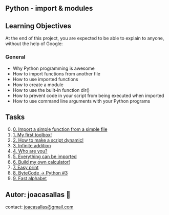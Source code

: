 ## Python - import & modules ##

## Learning Objectives ##

At the end of this project, you are expected to be able to explain to anyone, without the help of Google:

### General ###
* Why Python programming is awesome  
* How to import functions from another file  
* How to use imported functions  
* How to create a module  
* How to use the built-in function dir()  
* How to prevent code in your script from being executed when imported  
* How to use command line arguments with your Python programs  


## Tasks ##  
0. [0. Import a simple function from a simple file](https://github.com/joacasallas2/holbertonschool-higher_level_programming/blob/main/python-import_modules/0-add.py)
1. [1. My first toolbox!](https://github.com/joacasallas2/holbertonschool-higher_level_programming/blob/main/python-import_modules/1-calculation.py)
2. [2. How to make a script dynamic!](https://github.com/joacasallas2/holbertonschool-higher_level_programming/blob/main/python-import_modules/2-args.py)
3. [3. Infinite addition](https://github.com/joacasallas2/holbertonschool-higher_level_programming/blob/main/python-import_modules/3-infinite_add.py)
4. [4. Who are you?](https://github.com/joacasallas2/holbertonschool-higher_level_programming/blob/main/python-import_modules/4-hidden_discovery.py)
5. [5. Everything can be imported](https://github.com/joacasallas2/holbertonschool-higher_level_programming/blob/main/python-import_modules/5-variable_load.py)
6. [6. Build my own calculator!](https://github.com/joacasallas2/holbertonschool-higher_level_programming/blob/main/python-import_modules/100-my_calculator.py)
7. [7. Easy print](https://github.com/joacasallas2/holbertonschool-higher_level_programming/blob/main/python-import_modules/101-easy_print.py)
8. [8. ByteCode -> Python #3](https://github.com/joacasallas2/holbertonschool-higher_level_programming/blob/main/python-import_modules/102-magic_calculation.py)
9. [9. Fast alphabet](https://github.com/joacasallas2/holbertonschool-higher_level_programming/blob/main/python-import_modules/103-fast_alphabet.py)




## Autor:  joacasallas :information_desk_person:  
contact:  joacasallas@gmail.com  


